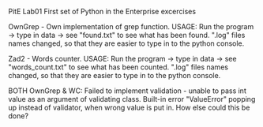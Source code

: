PitE Lab01
First set of Python in the Enterprise excercises

OwnGrep - Own implementation of grep function.
USAGE: Run the program -> type in data -> see "found.txt" to see what has been found. ".log" files names changed, so that they are easier to type in to the python console.

Zad2 - Words counter.
USAGE: Run the program -> type in data -> see "words_count.txt" to see what has been counted. ".log" files names changed, so that they are easier to type in to the python console.

BOTH OwnGrep & WC: Failed to implement validation - unable to pass int value as an argument of validating class. Built-in error "ValueError" popping up instead of validator, when wrong value is put in. How else could this be done?
